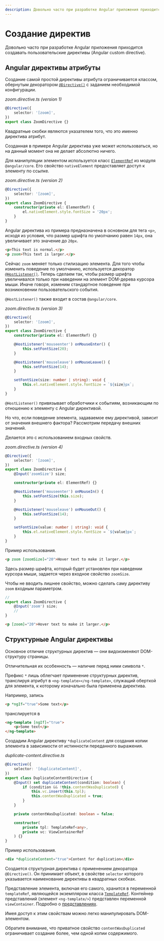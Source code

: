 ```yaml
---
description: Довольно часто при разработке Angular приложения приходится создавать пользовательские директивы (Angular custom directive)
---
```


# Создание директив

Довольно часто при разработке Angular приложения приходится создавать пользовательские директивы (Angular custom directive).

## Angular директивы атрибуты

Создание самой простой директивы атрибута ограничивается классом, обернутым декоратором [`@Directive()`](https://angular.io/api/core/Directive) с заданием необходимой конфигурации.

_zoom.directive.ts (version 1)_

```ts
@Directive({
    selector: '[zoom]',
})
export class ZoomDirective {}
```

Квадратные скобки являются указателем того, что это именно директива атрибут.

Созданная в примере Angular директива уже может использоваться, но на данный момент она не делает абсолютно ничего.

Для манипуляции элементом используется класс [`ElementRef`](https://angular.io/api/core/ElementRef) из модуля `@angular/core`. Его свойство `nativeElement` предоставляет доступ к элементу по ссылке.

_zoom.directive.ts (version 2)_

```ts
@Directive({
    selector: '[zoom]',
})
export class ZoomDirective {
    constructor(private el: ElementRef) {
        el.nativeElement.style.fontSize = '20px';
    }
}
```

Angular директива из примера предназначена в основном для тега `<p>`, исходя из условия, что размер шрифта по умолчанию равен `14px`, она увеличивает это значение до `20px`.

```html
<p>This text is normal.</p>
<p zoom>This text is larger.</p>
```

Сейчас `zoom` меняет только стилизацию элемента. Для того чтобы изменить поведение по умолчанию, используется декоратор [`@HostListener()`](https://angular.io/api/core/HostListener). Теперь сделаем так, чтобы размер шрифта увеличивался только при наведении на элемент DOM-дерева курсора мыши. Иначе говоря, изменим стандартное поведение при возникновении пользовательского события.

`@HostListener()` также входит в состав `@angular/core`.

_zoom.directive.ts (version 3)_

```ts
@Directive({
    selector: '[zoom]',
})
export class ZoomDirective {
    constructor(private el: ElementRef) {}

    @HostListener('mouseenter') onMouseEnter() {
        this.setFontSize(20);
    }

    @HostListener('mouseleave') onMouseLeave() {
        this.setFontSize(14);
    }

    setFontSize(size: number | string): void {
        this.el.nativeElement.style.fontSize = `${size}px`;
    }
}
```

`@HostListener()` привязывает обработчики к событиям, возникающим по отношению к элементу с Angular директивой.

Но что, если поведение элемента, задаваемое ему директивой, зависит от значения внешнего фактора? Рассмотрим передачу внешних значений.

Делается это с использованием входных свойств.

_zoom.directive.ts (version 4)_

```ts
@Directive({
    selector: '[zoom]',
})
export class ZoomDirective {
    @Input('zoomSize') size;

    constructor(private el: ElementRef) {}

    @HostListener('mouseenter') onMouseIn() {
        this.setFontSize(this.size);
    }

    @HostListener('mouseleave') onMouseOut() {
        this.setFontSize(14);
    }

    setFontSize(value: number | string): void {
        this.el.nativeElement.style.fontSize = `${value}px`;
    }
}
```

Пример использования.

```html
<p zoom [zoomSize]="20">Hover text to make it larger.</p>
```

Здесь размер шрифта, который будет установлен при наведении курсора мыши, задается через входное свойство `zoomSize`.

Чтобы не вводить лишнее свойство, можно сделать саму директиву `zoom` входным параметром.

```ts
//
export class ZoomDirective {
    @Input('zoom') size;
    //
}
```

```html
<p [zoom]="20">Hover text to make it larger.</p>
```

## Структурные Angular директивы

Основное отличие структурных директив — они видоизменяют DOM-структуру страницы.

Отличительная их особенность — наличие перед ними символа `*`.

Префикс `*` лишь облегчает применение структурных директив, транслируя атрибут в `<ng-template></ng-template>`, служащий оберткой для элемента, к которому изначально была применена директива.

Например, запись

```html
<p *ngIf="true">Some text</p>
```

транслируется в

```html
<ng-template [ngIf]="true">
    <p>Some text</p>
</ng-template>
```

Создадим Angular директиву `*duplicateContent` для создания копии элемента в зависимости от истинности переданного выражения.

_duplicate-content.directive.ts_

```ts
@Directive({
    selector: '[duplicateContent]',
})
export class DuplicateContentDirective {
    @Input() set duplicateContent(condition: boolean) {
        if (condition && !this.contentWasDuplicated) {
            this.vc.insert(this.tpl);
            this.contentWasDuplicated = true;
        }
    }

    private contentWasDuplicated: boolean = false;

    constructor(
        private tpl: TemplateRef<any>,
        private vc: ViewContainerRef
    ) {}
}
```

Пример использования.

```html
<div *duplicateContent="true">Content for duplication</div>
```

Создается структурная директива с применением декоратора `@Directive()`. Он принимает объект, в свойстве `selector` которого указывается наименование директивы в квадратных скобках.

Представление элемента, включая его самого, хранится в переменной `templateRef`, являющейся экземпляром класса [`TemplateRef`](https://angular.io/api/core/TemplateRef). Контейнер представлений (элемент `<ng-template/>`) представлен переменной `viewContainer`. Подробно о [представлениях](angular-view.md).

Имея доступ к этим свойствам можно легко манипулировать DOM-элементом.

Обратите внимание, что приватное свойство `contentWasDuplicated` ограничивает создание более, чем одной копии содержимого.
